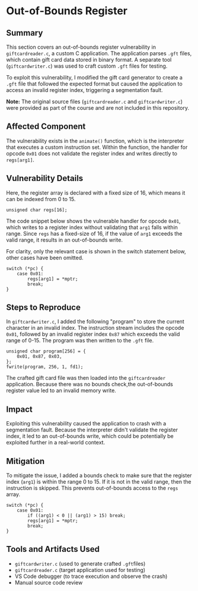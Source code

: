# Out-of-Bounds Register

## Summary
This section covers an out-of-bounds register vulnerability in `giftcardreader.c`, a custom C application. The application parses `.gft` files, which contain gift card data stored in binary format. A separate tool (`giftcardwriter.c`) was used to craft custom `.gft` files for testing.

To exploit this vulnerability, I modified the gift card generator to create a `.gft` file that followed the expected format but caused the application to access an invalid register index, triggering a segmentation fault.

**Note:** The original source files (`giftcardreader.c` and `giftcardwriter.c`) were provided as part of the course and are not included in this repository.

## Affected Component
The vulnerability exists in the `animate()` function, which is the interpreter that executes a custom instruction set. Within the function, the handler for opcode `0x01` does not validate the register index and writes directly to `regs[arg1]`.

## Vulnerability Details
Here, the register array is declared with a fixed size of 16, which means it can be indexed from 0 to 15.
```
unsigned char regs[16];
```
The code snippet below shows the vulnerable handler for opcode `0x01`, which writes to a register index without validating that `arg1` falls within range. Since `regs` has a fixed-size of 16, if the value of `arg1` exceeds the valid range, it results in an out-of-bounds write.

For clarity, only the relevant case is shown in the switch statement below, other cases have been omitted.
```
switch (*pc) {
    case 0x01:
        regs[arg1] = *mptr;
        break;
}
```

## Steps to Reproduce
In `giftcardwriter.c`, I added the following "program" to store the current character in an invalid index. The instruction stream includes the opcode `0x01`, followed by an invalid register index `0x87` which exceeds the valid range of 0-15. The program was then written to the `.gft` file.
```
unsigned char program[256] = {
    0x01, 0x87, 0x03,
};
fwrite(program, 256, 1, fd1);
```
The crafted gift card file was then loaded into the `giftcardreader` application. Because there was no bounds check,the out-of-bounds register value led to an invalid memory write.

## Impact
Exploiting this vulnerability caused the application to crash with a segmentation fault. Because the interpreter didn't validate the register index, it led to an out-of-bounds write, which could be potentially be exploited further in a real-world context.

## Mitigation
To mitigate the issue, I added a bounds check to make sure that the register index (`arg1`) is within the range 0 to 15. If it is not in the valid range, then the instruction is skipped. This prevents out-of-bounds access to the `regs` array.
```
switch (*pc) {
    case 0x01:
        if ((arg1) < 0 || (arg1) > 15) break;
        regs[arg1] = *mptr;
        break;
}
```

## Tools and Artifacts Used
- `giftcardwriter.c` (used to generate crafted `.gft`files)
- `giftcardreader.c` (target application used for testing)
- VS Code debugger (to trace execution and observe the crash)
- Manual source code review

